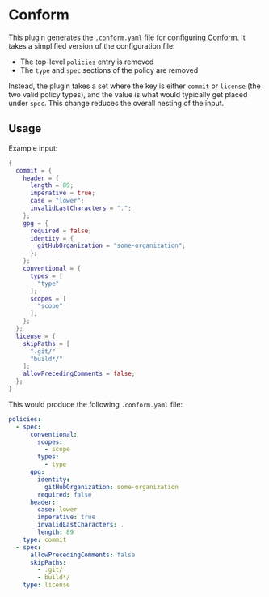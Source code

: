 # Conform

This plugin generates the `.conform.yaml` file for configuring [Conform][1]. It
takes a simplified version of the configuration file:

- The top-level `policies` entry is removed
- The `type` and `spec` sections of the policy are removed

Instead, the plugin takes a set where the key is either `commit` or `license`
(the two valid policy types), and the value is what would typically get placed
under `spec`. This change reduces the overall nesting of the input.

## Usage

Example input:

```nix
{
  commit = {
    header = {
      length = 89;
      imperative = true;
      case = "lower";
      invalidLastCharacters = ".";
    };
    gpg = {
      required = false;
      identity = {
        gitHubOrganization = "some-organization";
      };
    };
    conventional = {
      types = [
        "type"
      ];
      scopes = [
        "scope"
      ];
    };
  };
  license = {
    skipPaths = [
      ".git/"
      "build*/"
    ];
    allowPrecedingComments = false;
  };
}
```

This would produce the following `.conform.yaml` file:

```yaml
policies:
  - spec:
      conventional:
        scopes:
          - scope
        types:
          - type
      gpg:
        identity:
          gitHubOrganization: some-organization
        required: false
      header:
        case: lower
        imperative: true
        invalidLastCharacters: .
        length: 89
    type: commit
  - spec:
      allowPrecedingComments: false
      skipPaths:
        - .git/
        - build*/
    type: license
```

[1]: https://github.com/siderolabs/conform
